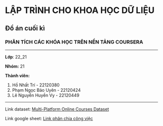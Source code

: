 # LẬP TRÌNH CHO KHOA HỌC DỮ LIỆU
## Đồ án cuối kì
### PHÂN TÍCH CÁC KHÓA HỌC TRÊN NỀN TẢNG COURSERA

---

**Lớp**: 22_21

**Nhóm:** 21

**Thành viên:**

1. Hồ Nhất Trí - 22120380
2. Phạm Ngọc Bảo Uyên - 22120424
3. Lê Nguyễn Huyền Vy - 22120449

---

Link dataset: [Multi-Platform Online Courses Dataset](https://www.kaggle.com/datasets/everydaycodings/multi-platform-online-courses-dataset?fbclid=IwY2xjawHD4ZFleHRuA2FlbQIxMAABHYpJElaTllLlxH4B8WrWpAJcnuwSW8xS_EI8Yvqa1-dgb6agfjeLkKYuJQ_aem_L45QyPipLELWrAjXAQB_oA)

Link google sheet: [Link phân chia công việc](https://docs.google.com/spreadsheets/d/1zLYsWdu8rOta4k3HrByy-YSjbanOkhNHQc3bqo_TzOE/edit?fbclid=IwY2xjawHD4c9leHRuA2FlbQIxMAABHYpJElaTllLlxH4B8WrWpAJcnuwSW8xS_EI8Yvqa1-dgb6agfjeLkKYuJQ_aem_L45QyPipLELWrAjXAQB_oA&gid=0#gid=0)
